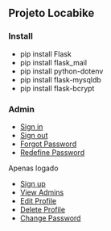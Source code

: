 ## Projeto Locabike


### Install

- pip install Flask
- pip install flask_mail
- pip install python-dotenv
- pip install flask-mysqldb
- pip install flask-bcrypt


### Admin

- [Sign in](https://github.com/angelitasantos/python-flask-mysql-locabike/blob/main/templates/store/admin.html)
- [Sign out](https://github.com/angelitasantos/python-flask-mysql-locabike/blob/main/views/ViewUser.py)
- [Forgot Password](https://github.com/angelitasantos/python-flask-mysql-locabike/blob/main/templates/store/admin_pass_forgot.html)
- [Redefine Password](https://github.com/angelitasantos/python-flask-mysql-locabike/blob/main/templates/store/admin_pass_redefine.html)

Apenas logado
- [Sign up](https://github.com/angelitasantos/python-flask-mysql-locabike/blob/main/templates/store/admin_register.html)
- [View Admins](https://github.com/angelitasantos/python-flask-mysql-locabike/blob/main/templates/store/admin_list.html)
- [Edit Profile](https://github.com/angelitasantos/python-flask-mysql-locabike/blob/main/templates/store/admin_profile.html)
- [Delete Profile](https://github.com/angelitasantos/python-flask-mysql-locabike/blob/main/views/ViewUser.py)
- [Change Password](https://github.com/angelitasantos/python-flask-mysql-locabike/blob/main/templates/store/admin_pass_change.html)


